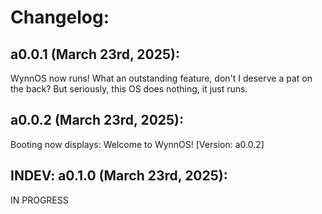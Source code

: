 <h1>Changelog:</h1>
<h2>a0.0.1 (March 23rd, 2025):</h2>
<p>WynnOS now runs! What an outstanding feature, don't I deserve a pat on the back? But seriously, this OS does nothing, it just runs.</p>
<h2>a0.0.2 (March 23rd, 2025):</h2>
<p>Booting now displays: Welcome to WynnOS! [Version: a0.0.2]</p>
<h2>INDEV: a0.1.0 (March 23rd, 2025):</h2>
<p>IN PROGRESS</p>

